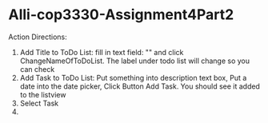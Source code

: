 # Alli-cop3330-Assignment4Part2
Action Directions:
1. Add Title to ToDo List: fill in text field: "" and click ChangeNameOfToDoList. The label under todo list will change so you can check
2. Add Task to ToDo List: Put something into description text box, Put a date into the date picker, Click Button Add Task. You should see it added to the listview
3. Select Task 
4.
